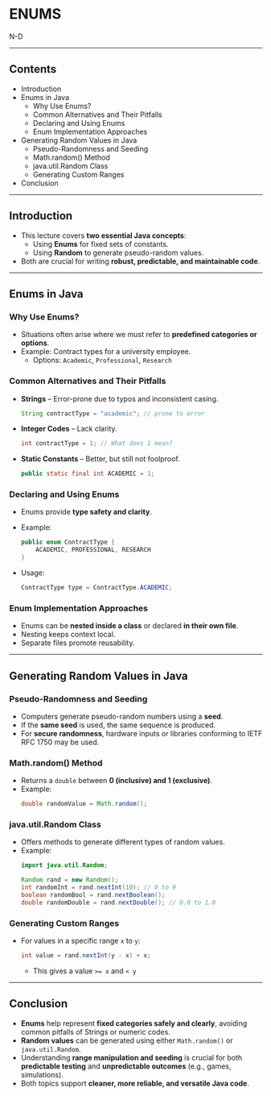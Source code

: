 # ENUMS
N-D

---

## Contents
- Introduction
- Enums in Java
  - Why Use Enums?
  - Common Alternatives and Their Pitfalls
  - Declaring and Using Enums
  - Enum Implementation Approaches
- Generating Random Values in Java
  - Pseudo-Randomness and Seeding
  - Math.random() Method
  - java.util.Random Class
  - Generating Custom Ranges
- Conclusion

---

## Introduction
- This lecture covers **two essential Java concepts**:
  - Using **Enums** for fixed sets of constants.
  - Using **Random** to generate pseudo-random values.
- Both are crucial for writing **robust, predictable, and maintainable code**.

---

## Enums in Java
### **Why Use Enums?**
- Situations often arise where we must refer to **predefined categories or options**.
- Example: Contract types for a university employee.
  - Options: `Academic`, `Professional`, `Research`

### **Common Alternatives and Their Pitfalls**
- **Strings** – Error-prone due to typos and inconsistent casing.
  ```java
  String contractType = "academic"; // prone to error
  ```
- **Integer Codes** – Lack clarity.
  ```java
  int contractType = 1; // What does 1 mean?
  ```
- **Static Constants** – Better, but still not foolproof.
  ```java
  public static final int ACADEMIC = 1;
  ```

### **Declaring and Using Enums**
- Enums provide **type safety and clarity**.
- Example:
  ```java
  public enum ContractType {
      ACADEMIC, PROFESSIONAL, RESEARCH
  }
  ```

- Usage:
  ```java
  ContractType type = ContractType.ACADEMIC;
  ```

### **Enum Implementation Approaches**
- Enums can be **nested inside a class** or declared **in their own file**.
- Nesting keeps context local.
- Separate files promote reusability.

---

## Generating Random Values in Java
### **Pseudo-Randomness and Seeding**
- Computers generate pseudo-random numbers using a **seed**.
- If the **same seed** is used, the same sequence is produced.
- For **secure randomness**, hardware inputs or libraries conforming to IETF RFC 1750 may be used.

### **Math.random() Method**
- Returns a `double` between **0 (inclusive) and 1 (exclusive)**.
- Example:
  ```java
  double randomValue = Math.random();
  ```

### **java.util.Random Class**
- Offers methods to generate different types of random values.
- Example:
  ```java
  import java.util.Random;

  Random rand = new Random();
  int randomInt = rand.nextInt(10); // 0 to 9
  boolean randomBool = rand.nextBoolean();
  double randomDouble = rand.nextDouble(); // 0.0 to 1.0
  ```

### **Generating Custom Ranges**
- For values in a specific range `x` to `y`:
  ```java
  int value = rand.nextInt(y - x) + x;
  ```
  - This gives a value `>= x` and `< y`

---

## Conclusion
- **Enums** help represent **fixed categories safely and clearly**, avoiding common pitfalls of Strings or numeric codes.
- **Random values** can be generated using either `Math.random()` or `java.util.Random`.
- Understanding **range manipulation and seeding** is crucial for both **predictable testing** and **unpredictable outcomes** (e.g., games, simulations).
- Both topics support **cleaner, more reliable, and versatile Java code**.
